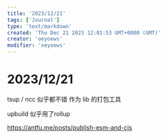 ```yaml
---
title: '2023/12/21'
tags: ['Journal']
type: 'text/markdown'
created: 'Thu Dec 21 2023 12:01:53 GMT+0000 (GMT)'
creator: 'oeyoews'
modifier: 'oeyoews'
---
```


# 2023/12/21

tsup / ncc 似乎都不错 作为 lib 的打包工具

upbuild 似乎用了rollup

<https://antfu.me/posts/publish-esm-and-cjs>
